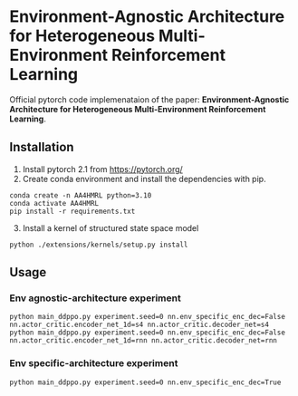 # Environment-Agnostic Architecture for Heterogeneous Multi-Environment Reinforcement Learning
Official pytorch code implemenataion of the paper: **Environment-Agnostic Architecture for Heterogeneous Multi-Environment Reinforcement Learning**.
 
## Installation
1. Install pytorch 2.1 from https://pytorch.org/
2. Create conda environment and install the dependencies with pip.
```
conda create -n AA4HMRL python=3.10
conda activate AA4HMRL
pip install -r requirements.txt
```
3. Install a kernel of structured state space model
```
python ./extensions/kernels/setup.py install 
```

## Usage

### Env agnostic-architecture experiment
```
python main_ddppo.py experiment.seed=0 nn.env_specific_enc_dec=False nn.actor_critic.encoder_net_1d=s4 nn.actor_critic.decoder_net=s4 
python main_ddppo.py experiment.seed=0 nn.env_specific_enc_dec=False nn.actor_critic.encoder_net_1d=rnn nn.actor_critic.decoder_net=rnn 
```

### Env specific-architecture experiment
```
python main_ddppo.py experiment.seed=0 nn.env_specific_enc_dec=True 
```


